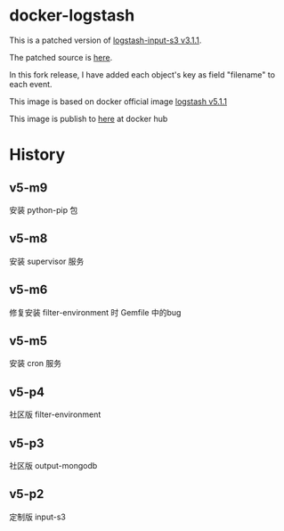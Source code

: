 # docker-logstash

This is a patched version of [logstash-input-s3 v3.1.1](https://github.com/logstash-plugins/logstash-input-s3).

The patched source is [here](https://github.com/phirov/logstash-input-s3).

In this fork release, I have added each object's key as field "filename" to each event.

This image is based on docker official image [logstash v5.1.1](https://hub.docker.com/_/logstash/)

This image is publish to [here](https://hub.docker.com/r/phirov/docker-logstash/) at docker hub


# History

## v5-m9

安装 python-pip 包

## v5-m8

安装 supervisor 服务

## v5-m6

修复安装 filter-environment 时 Gemfile 中的bug

## v5-m5

安装 cron 服务

## v5-p4

社区版 filter-environment

## v5-p3

社区版 output-mongodb

## v5-p2

定制版 input-s3
